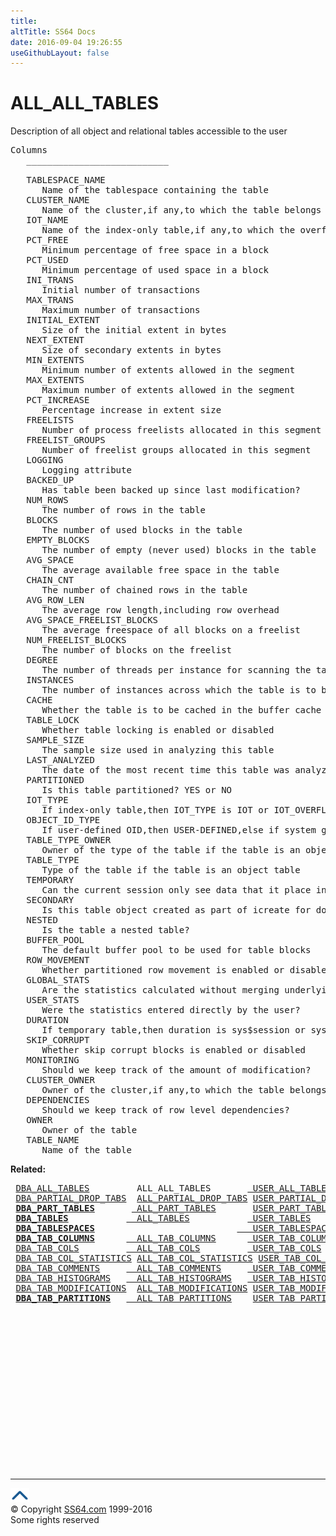 ```yaml
---
title:
altTitle: SS64 Docs
date: 2016-09-04 19:26:55
useGithubLayout: false
---
```

<!-- #BeginLibraryItem "/Library/head_orad.lbi" --><!-- #EndLibraryItem --><h1>ALL_ALL_TABLES </h1><p> Description of all object and relational tables accessible to the user </p> 
 
<pre>Columns
   ___________________________
 
   TABLESPACE_NAME
      Name of the tablespace containing the table
   CLUSTER_NAME
      Name of the cluster,if any,to which the table belongs
   IOT_NAME
      Name of the index-only table,if any,to which the overflow or mapping table entry belongs
   PCT_FREE
      Minimum percentage of free space in a block
   PCT_USED
      Minimum percentage of used space in a block
   INI_TRANS
      Initial number of transactions
   MAX_TRANS
      Maximum number of transactions
   INITIAL_EXTENT
      Size of the initial extent in bytes
   NEXT_EXTENT
      Size of secondary extents in bytes
   MIN_EXTENTS
      Minimum number of extents allowed in the segment
   MAX_EXTENTS
      Maximum number of extents allowed in the segment
   PCT_INCREASE
      Percentage increase in extent size
   FREELISTS
      Number of process freelists allocated in this segment
   FREELIST_GROUPS
      Number of freelist groups allocated in this segment
   LOGGING
      Logging attribute
   BACKED_UP
      Has table been backed up since last modification?
   NUM_ROWS
      The number of rows in the table
   BLOCKS
      The number of used blocks in the table
   EMPTY_BLOCKS
      The number of empty (never used) blocks in the table
   AVG_SPACE
      The average available free space in the table
   CHAIN_CNT
      The number of chained rows in the table
   AVG_ROW_LEN
      The average row length,including row overhead
   AVG_SPACE_FREELIST_BLOCKS
      The average freespace of all blocks on a freelist
   NUM_FREELIST_BLOCKS
      The number of blocks on the freelist
   DEGREE
      The number of threads per instance for scanning the table
   INSTANCES
      The number of instances across which the table is to be scanned
   CACHE
      Whether the table is to be cached in the buffer cache
   TABLE_LOCK
      Whether table locking is enabled or disabled
   SAMPLE_SIZE
      The sample size used in analyzing this table 
   LAST_ANALYZED
      The date of the most recent time this table was analyzed
   PARTITIONED
      Is this table partitioned? YES or NO
   IOT_TYPE
      If index-only table,then IOT_TYPE is IOT or IOT_OVERFLOW or IOT_MAPPING else NULL
   OBJECT_ID_TYPE
      If user-defined OID,then USER-DEFINED,else if system generated OID,then SYSTEM GENERATED
   TABLE_TYPE_OWNER
      Owner of the type of the table if the table is an object table
   TABLE_TYPE
      Type of the table if the table is an object table
   TEMPORARY
      Can the current session only see data that it place in this object itself?
   SECONDARY
      Is this table object created as part of icreate for domain indexes?
   NESTED
      Is the table a nested table?
   BUFFER_POOL
      The default buffer pool to be used for table blocks
   ROW_MOVEMENT
      Whether partitioned row movement is enabled or disabled
   GLOBAL_STATS
      Are the statistics calculated without merging underlying partitions?
   USER_STATS
      Were the statistics entered directly by the user?
   DURATION
      If temporary table,then duration is sys$session or sys$transaction else NULL
   SKIP_CORRUPT
      Whether skip corrupt blocks is enabled or disabled
   MONITORING
      Should we keep track of the amount of modification?
   CLUSTER_OWNER
      Owner of the cluster,if any,to which the table belongs
   DEPENDENCIES
      Should we keep track of row level dependencies?
   OWNER
      Owner of the table
   TABLE_NAME
      Name of the table</pre>
<p><b>Related:</b></p>
<pre> <a href="DBA_ALL_TABLES.html">DBA_ALL_TABLES</a>         ALL_ALL_TABLES       <a href="USER_ALL_TABLES.html"> USER_ALL_TABLES</a>
 <a href="DBA_PARTIAL_DROP_TABS.html">DBA_PARTIAL_DROP_TABS</a>  <a href="ALL_PARTIAL_DROP_TABS.html">ALL_PARTIAL_DROP_TABS</a> <a href="USER_PARTIAL_DROP_TABS.html">USER_PARTIAL_DROP_TABS</a>
 <a href="DBA_PART_TABLES.html"><b>DBA_PART_TABLES</b></a>       <a href="ALL_PART_TABLES.html"> ALL_PART_TABLES</a>       <a href="USER_PART_TABLES.html">USER_PART_TABLES</a> 
 <a href="DBA_TABLES.html"><b>DBA_TABLES</b></a>           <a href="ALL_TABLES.html">  ALL_TABLES</a>           <a href="USER_TABLES.html"> USER_TABLES</a>          <a href="TAB.html">TAB</a> 
 <a href="DBA_TABLESPACES.html"><b>DBA_TABLESPACES</b></a>                           <a href="USER_TABLESPACES.html">   USER_TABLESPACES</a> 
 <a href="DBA_TAB_COLUMNS.html"><b>DBA_TAB_COLUMNS</b></a>      <a href="ALL_TAB_COLUMNS.html">  ALL_TAB_COLUMNS</a>      <a href="USER_TAB_COLUMNS.html"> USER_TAB_COLUMNS</a> 
 <a href="DBA_TAB_COLS.html">DBA_TAB_COLS</a>         <a href="ALL_TAB_COLS.html">  ALL_TAB_COLS</a>         <a href="USER_TAB_COLS.html"> USER_TAB_COLS</a> 
 <a href="DBA_TAB_COL_STATISTICS.html">DBA_TAB_COL_STATISTICS</a> <a href="ALL_TAB_COL_STATISTICS.html">ALL_TAB_COL_STATISTICS</a> <a href="USER_TAB_COL_STATISTICS.html">USER_TAB_COL_STATISTICS</a> 
 <a href="DBA_TAB_COMMENTS.html">DBA_TAB_COMMENTS</a>     <a href="ALL_TAB_COMMENTS.html">  ALL_TAB_COMMENTS</a>     <a href="USER_TAB_COMMENTS.html"> USER_TAB_COMMENTS</a> 
 <a href="DBA_TAB_HISTOGRAMS.html">DBA_TAB_HISTOGRAMS</a>   <a href="ALL_TAB_HISTOGRAMS.html">  ALL_TAB_HISTOGRAMS</a>   <a href="USER_TAB_HISTOGRAMS.html"> USER_TAB_HISTOGRAMS</a> 
 <a href="DBA_TAB_MODIFICATIONS.html">DBA_TAB_MODIFICATIONS</a>  <a href="ALL_TAB_MODIFICATIONS.html">ALL_TAB_MODIFICATIONS</a> <a href="USER_TAB_MODIFICATIONS.html">USER_TAB_MODIFICATIONS</a> 
 <a href="DBA_TAB_PARTITIONS.html"><b>DBA_TAB_PARTITIONS</b></a>   <a href="ALL_TAB_PARTITIONS.html">  ALL_TAB_PARTITIONS</a>    <a href="USER_TAB_PARTITIONS.html">USER_TAB_PARTITIONS</a></pre>
<p><!-- #BeginLibraryItem "/Library/foot_orad.lbi" --></p><p><script async="" src="//pagead2.googlesyndication.com/pagead/js/adsbygoogle.js"></script>
<!-- oracle-footer -->
<ins class="adsbygoogle" style="display:inline-block;width:300px;height:250px" data-ad-client="ca-pub-6140977852749469" data-ad-slot="4275490898"></ins>
<script>
(adsbygoogle = window.adsbygoogle || []).push({});
</script></p>
<hr>
<div id="bl" class="footer"><a href="#"><img src="../images/top.png" width="30" height="22" alt="Back to the Top"></a></div>
<div id="br" class="footer, tagline">© Copyright <a href="http://ss64.com/">SS64.com</a> 1999-2016<br>
Some rights reserved</div>
<!-- #EndLibraryItem -->

